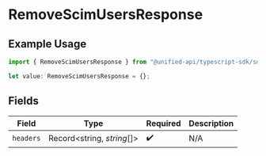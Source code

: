 # RemoveScimUsersResponse

## Example Usage

```typescript
import { RemoveScimUsersResponse } from "@unified-api/typescript-sdk/sdk/models/operations";

let value: RemoveScimUsersResponse = {};
```

## Fields

| Field                      | Type                       | Required                   | Description                |
| -------------------------- | -------------------------- | -------------------------- | -------------------------- |
| `headers`                  | Record<string, *string*[]> | :heavy_check_mark:         | N/A                        |